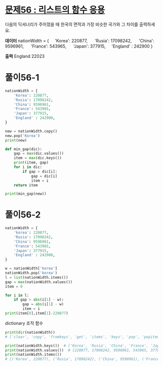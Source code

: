 # [문제56 : 리스트의 함수 응용](https://www.notion.so/56-622bc1770b2f45cca70b88748adba33c)

다음의 딕셔너리가 주어졌을 때 한국의 면적과 가장 비슷한 국가와 그 차이를 출력하세요.

**데이터**
    nationWidth = {
         'Korea': 220877,
         'Rusia': 17098242,
         'China': 9596961,
         'France': 543965,
         'Japan': 377915,
         'England' : 242900 }
    
**출력**
    England 22023

# 풀이56-1

``` python
nationWidth = {
    'Korea': 220877,
    'Rusia': 17098242,
    'China': 9596961,
    'France': 543965,
    'Japan': 377915,
    'England' : 242900,
}

new = nationWidth.copy()
new.pop('Korea')
print(new)

def min_gap(dic):
    gap = max(dic.values())
    item = max(dic.keys())
    print(item, gap)
    for i in dic:
        if gap > dic[i]:
            gap = dic[i]
            item = i
    return item

print(min_gap(new))
```

# 풀이56-2

``` python
nationWidth = {
	'korea': 220877, 
	'Rusia': 17098242, 
	'China': 9596961, 
	'France': 543965, 
	'Japan': 377915,
	'England' : 242900,
}

w = nationWidth['korea']
nationWidth.pop('korea')
l = list(nationWidth.items())
gap = max(nationWidth.values())
item = 0

for i in l:
    if gap > abs(i[1] - w):
        gap = abs(i[1] - w)
        item = i
print(item[0],item[1]-220877)
```

dictionary 조작 함수

``` python
print(dir(nationWidth))
# ['clear', 'copy', 'fromkeys', 'get', 'items', 'keys', 'pop', 'popitem', 'setdefault', 'update', 'values']

print(nationWidth.keys())  # ['Korea', 'Rusia', 'China', 'France', 'Japan', 'England']
print(nationWidth.values())  # [220877, 17098242, 9596961, 543965, 377915, 242900]
print(nationWidth.items())
# [('Korea', 220877), ('Rusia', 17098242), ('China', 9596961), ('France', 543965), ('Japan', 377915), ('England', 242900)]
```